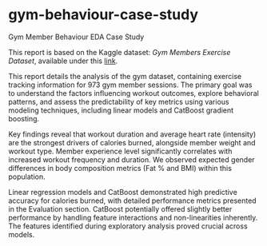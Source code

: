 # gym-behaviour-case-study
Gym Member Behaviour EDA Case Study

This report is based on the Kaggle dataset: *Gym Members Exercise Dataset*, available under this [link](https://www.kaggle.com/datasets/valakhorasani/gym-members-exercise-dataset).

This report details the analysis of the gym dataset, containing exercise tracking information for 973 gym member sessions. The primary goal was to understand the factors influencing workout outcomes, explore behavioral patterns, and assess the predictability of key metrics using various modeling techniques, including linear models and CatBoost gradient boosting.

Key findings reveal that workout duration and average heart rate (intensity) are the strongest drivers of calories burned, alongside member weight and workout type. Member experience level significantly correlates with increased workout frequency and duration. We observed expected gender differences in body composition metrics (Fat % and BMI) within this population.

Linear regression models and CatBoost demonstrated high predictive accuracy for calories burned, with detailed performance metrics presented in the Evaluation section. CatBoost potentially offered slightly better performance by handling feature interactions and non-linearities inherently. The features identified during exploratory analysis proved crucial across models.
